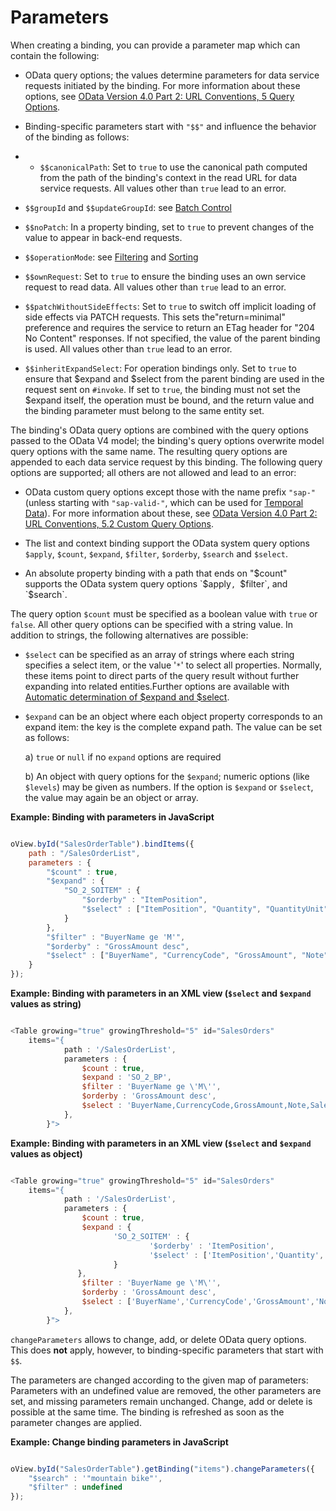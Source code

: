 <!-- loio1ab4f62de6ab467096a2a98b363a1373 -->

# Parameters

When creating a binding, you can provide a parameter map which can contain the following:

-   OData query options; the values determine parameters for data service requests initiated by the binding. For more information about these options, see [OData Version 4.0 Part 2: URL Conventions, 5 Query Options](http://docs.oasis-open.org/odata/odata/v4.0/odata-v4.0-part2-url-conventions.html).

-   Binding-specific parameters start with `"$$"` and influence the behavior of the binding as follows:

-   -   `$$canonicalPath`: Set to `true` to use the canonical path computed from the path of the binding's context in the read URL for data service requests. All values other than `true` lead to an error.

-   `$$groupId` and `$$updateGroupId`: see [Batch Control](batch-control-74142a3.md)

-   `$$noPatch`: In a property binding, set to `true` to prevent changes of the value to appear in back-end requests.

-   `$$operationMode`: see [Filtering](filtering-5338bd1.md) and [Sorting](sorting-d2ce3f5.md)

-   `$$ownRequest`: Set to `true` to ensure the binding uses an own service request to read data. All values other than `true` lead to an error.

-   `$$patchWithoutSideEffects`: Set to `true` to switch off implicit loading of side effects via PATCH requests. This sets the"return=minimal" preference and requires the service to return an ETag header for "204 No Content" responses. If not specified, the value of the parent binding is used. All values other than `true` lead to an error.

-   `$$inheritExpandSelect`: For operation bindings only. Set to `true` to ensure that $expand and $select from the parent binding are used in the request sent on `#invoke`. If set to `true`, the binding must not set the $expand itself, the operation must be bound, and the return value and the binding parameter must belong to the same entity set.



The binding's OData query options are combined with the query options passed to the OData V4 model; the binding's query options overwrite model query options with the same name. The resulting query options are appended to each data service request by this binding. The following query options are supported; all others are not allowed and lead to an error:

-   OData custom query options except those with the name prefix `"sap-"` \(unless starting with `"sap-valid-"`, which can be used for [Temporal Data](https://www.oasis-open.org/committees/document.php?document_id=66196&wg_abbrev=odata)\). For more information about these, see [OData Version 4.0 Part 2: URL Conventions, 5.2 Custom Query Options](http://docs.oasis-open.org/odata/odata/v4.0/errata03/os/complete/part2-url-conventions/odata-v4.0-errata03-os-part2-url-conventions-complete.html).

-   The list and context binding support the OData system query options `$apply`, `$count`, `$expand`, `$filter`, `$orderby`, `$search` and `$select`.

-   An absolute property binding with a path that ends on "$count" supports the OData system query options `$apply`, `$filter`, and `$search`.

The query option `$count` must be specified as a boolean value with `true` or `false`. All other query options can be specified with a string value. In addition to strings, the following alternatives are possible:

-   `$select` can be specified as an array of strings where each string specifies a select item, or the value '`*`' to select all properties. Normally, these items point to direct parts of the query result without further expanding into related entities.Further options are available with [Automatic determination of $expand and $select](automatic-determination-of-expand-and-select-10ca58b.md).

-   `$expand` can be an object where each object property corresponds to an expand item: the key is the complete expand path. The value can be set as follows:

    a\) `true` or `null` if no `expand` options are required

    b\) An object with query options for the `$expand`; numeric options \(like `$levels`\) may be given as numbers. If the option is `$expand` or `$select`, the value may again be an object or array.


**Example: Binding with parameters in JavaScript**

```js

oView.byId("SalesOrderTable").bindItems({
    path : "/SalesOrderList",
    parameters : {
        "$count" : true,
        "$expand" : {
            "SO_2_SOITEM" : {
                "$orderby" : "ItemPosition",
                "$select" : ["ItemPosition", "Quantity", "QuantityUnit", "SalesOrderID"]
            }
        },
        "$filter" : "BuyerName ge 'M'",
        "$orderby" : "GrossAmount desc",
        "$select" : ["BuyerName", "CurrencyCode", "GrossAmount", "Note", "SalesOrderID"]
    }
});
```

**Example: Binding with parameters in an XML view \(`$select` and `$expand` values as string\)**

```js

<Table growing="true" growingThreshold="5" id="SalesOrders"
    items="{
            path : '/SalesOrderList',
            parameters : {
                $count : true,
                $expand : 'SO_2_BP',
                $filter : 'BuyerName ge \'M\'',
                $orderby : 'GrossAmount desc',
                $select : 'BuyerName,CurrencyCode,GrossAmount,Note,SalesOrderID'
            },
        }">
```

**Example: Binding with parameters in an XML view \(`$select` and `$expand` values as object\)**

```js

<Table growing="true" growingThreshold="5" id="SalesOrders"
    items="{
            path : '/SalesOrderList',
            parameters : {
                $count : true,
                $expand : {
                       'SO_2_SOITEM' : {
                               '$orderby' : 'ItemPosition',
                               '$select' : ['ItemPosition','Quantity','QuantityUnit','SalesOrderID']
                       }
               },
                $filter : 'BuyerName ge \'M\'',
                $orderby : 'GrossAmount desc',
                $select : ['BuyerName','CurrencyCode','GrossAmount','Note','SalesOrderID']
            },
        }">

```

`changeParameters` allows to change, add, or delete OData query options. This does **not** apply, however, to binding-specific parameters that start with `$$`.

The parameters are changed according to the given map of parameters: Parameters with an undefined value are removed, the other parameters are set, and missing parameters remain unchanged. Change, add or delete is possible at the same time. The binding is refreshed as soon as the parameter changes are applied.

**Example: Change binding parameters in JavaScript**

```js

oView.byId("SalesOrderTable").getBinding("items").changeParameters({
    "$search" : '"mountain bike"',
    "$filter" : undefined
});
```


